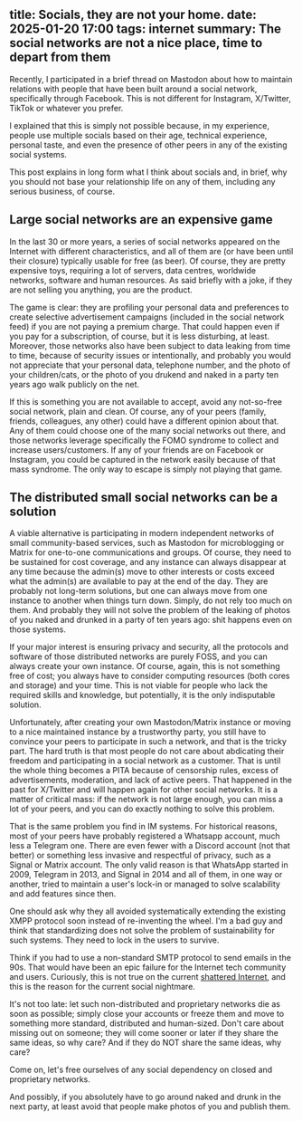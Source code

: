 title: Socials, they are not your home. 
date: 2025-01-20 17:00
tags: internet
summary: The social networks are not a nice place, time to depart from them
---

Recently, I participated in a brief thread on Mastodon about how to maintain
relations with people that have been built around a social network, specifically
through Facebook. This is not different for Instagram, X/Twitter, TikTok or
whatever  you prefer.

I explained that this is simply not possible because, in my experience, people
use multiple socials based on their age, technical experience, personal taste,
and even the presence of other peers in any of the existing social systems.

This post explains in long form what I think about socials and, in brief, why
you should not base your relationship life on any of them, including any
serious business, of course.

## Large social networks are an expensive game

In the last 30 or more years, a series of social networks appeared on the
Internet with different characteristics, and all of them are (or have been until
their closure) typically usable for free (as beer). Of course, they are pretty
expensive toys,  requiring a lot of servers, data centres, worldwide networks,
software and human resources. As said briefly with a joke, if they are not
selling you anything, you are the product. 

The game is clear: they are profiling your personal data and preferences to
create selective advertisement campaigns (included in the social network feed)
if you are not paying a premium charge. That could happen even if you pay for a
subscription, of course, but it is less disturbing, at least.  Moreover, those
networks also have been subject to data leaking from time to time, because of
security issues or intentionally, and probably you would not appreciate that
your personal data, telephone number, and the photo of your children/cats, or
the photo of you drukend and naked in a party ten years ago walk publicly on the
net.

If this is something you are not available to accept, avoid any not-so-free
social network, plain and clean. Of course, any of your peers (family, friends,
colleagues, any other) could have a different opinion about that. Any of them
could choose one of the many social networks out there, and those networks
leverage specifically the FOMO syndrome to collect and increase users/customers.
If any of your friends are on Facebook or Instagram, you could be captured in
the network easily because of that mass syndrome. The only way to escape is
simply not playing that game. 

## The distributed small social networks can be a solution

A viable alternative is participating in modern independent networks of small
community-based services, such as Mastodon for microblogging or Matrix for
one-to-one communications and groups.  Of course, they need to be sustained for
cost coverage, and any instance can always disappear at any time because the
admin(s) move to other interests or costs exceed what the admin(s) are available
to pay at the end of the day. They are probably not long-term solutions, but one
can always move from one instance to another when things turn down. Simply, do
not rely too much on them. And probably they will not solve the problem of
the leaking of photos of you naked and drunked in a party of ten years ago: shit happens
even on those systems.

If your major interest is ensuring privacy and security, all the protocols and
software of those distributed networks are purely FOSS, and you can always
create your own instance. Of course, again, this is not something free of cost;
you always have to consider computing resources (both cores and storage) and
your time. This is not viable for people who lack the required skills and
knowledge, but potentially, it is the only indisputable solution.

Unfortunately, after creating your own Mastodon/Matrix instance or moving to a
nice maintained instance by a trustworthy party, you still have to convince your
peers to participate in such a network, and that is the tricky part. The hard
truth is that most people do not care about abdicating their freedom and
participating in a social network as a customer. That is until the whole thing
becomes a PITA because of censorship rules, excess of advertisements,
moderation, and lack of active peers. That happened in the past for X/Twitter
and will happen again for other social networks. It is a matter of critical
mass: if the network is not large enough, you can miss a lot of your peers, and
you can do exactly nothing to solve this problem.

That is the same problem you find in IM systems. For historical reasons, most of
your peers have probably registered a Whatsapp account, much less a Telegram
one. There are even fewer with a Discord account (not that better) or something
less invasive and respectful of privacy, such as a Signal or Matrix account. The
only valid reason is that WhatsApp started in 2009, Telegram in 2013, and Signal
in 2014 and all of them, in one way or another, tried to maintain a user's
lock-in or managed to solve scalability and add features since then. 

One should ask why they all avoided systematically extending the existing XMPP
protocol soon instead of re-inventing the wheel. I'm a bad guy and think that
standardizing does not solve the problem of sustainability for such systems.
They need to lock in the users to survive.

Think if you had to use a non-standard SMTP protocol to send emails in the 90s.
That would have been an epic failure for the Internet tech community and users.
Curiously, this is not true on the current [shattered Internet](https://lovergine.com/the-shattered-internet.html), and this is the
reason for the current social nightmare.

It's not too late: let such non-distributed and proprietary networks die as soon
as possible; simply close your accounts or freeze them and move to something
more standard, distributed and human-sized. Don't care about missing out on
someone; they will come sooner or later if they share the same ideas, so why
care? And if they do NOT share the same ideas, why care?

Come on, let's free ourselves of any social dependency on closed and proprietary
networks.

And possibly, if you absolutely have to go around naked and drunk in the next
party, at least avoid that people make photos of you and publish them.



